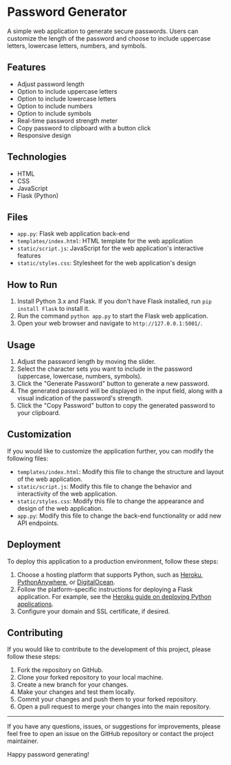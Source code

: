 # Password Generator

A simple web application to generate secure passwords. Users can customize the length of the password and choose to include uppercase letters, lowercase letters, numbers, and symbols.

## Features

- Adjust password length
- Option to include uppercase letters
- Option to include lowercase letters
- Option to include numbers
- Option to include symbols
- Real-time password strength meter
- Copy password to clipboard with a button click
- Responsive design

## Technologies

- HTML
- CSS
- JavaScript
- Flask (Python)

## Files

- `app.py`: Flask web application back-end
- `templates/index.html`: HTML template for the web application
- `static/script.js`: JavaScript for the web application's interactive features
- `static/styles.css`: Stylesheet for the web application's design

## How to Run

1. Install Python 3.x and Flask. If you don't have Flask installed, run `pip install Flask` to install it.
2. Run the command `python app.py` to start the Flask web application.
3. Open your web browser and navigate to `http://127.0.0.1:5001/`.

## Usage

1. Adjust the password length by moving the slider.
2. Select the character sets you want to include in the password (uppercase, lowercase, numbers, symbols).
3. Click the "Generate Password" button to generate a new password.
4. The generated password will be displayed in the input field, along with a visual indication of the password's strength.
5. Click the "Copy Password" button to copy the generated password to your clipboard.

## Customization

If you would like to customize the application further, you can modify the following files:

- `templates/index.html`: Modify this file to change the structure and layout of the web application.
- `static/script.js`: Modify this file to change the behavior and interactivity of the web application.
- `static/styles.css`: Modify this file to change the appearance and design of the web application.
- `app.py`: Modify this file to change the back-end functionality or add new API endpoints.

## Deployment

To deploy this application to a production environment, follow these steps:

1. Choose a hosting platform that supports Python, such as [Heroku](https://www.heroku.com/), [PythonAnywhere](https://www.pythonanywhere.com/), or [DigitalOcean](https://www.digitalocean.com/).
2. Follow the platform-specific instructions for deploying a Flask application. For example, see the [Heroku guide on deploying Python applications](https://devcenter.heroku.com/articles/getting-started-with-python).
3. Configure your domain and SSL certificate, if desired.

## Contributing

If you would like to contribute to the development of this project, please follow these steps:

1. Fork the repository on GitHub.
2. Clone your forked repository to your local machine.
3. Create a new branch for your changes.
4. Make your changes and test them locally.
5. Commit your changes and push them to your forked repository.
6. Open a pull request to merge your changes into the main repository.

---

If you have any questions, issues, or suggestions for improvements, please feel free to open an issue on the GitHub repository or contact the project maintainer.

Happy password generating!
